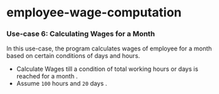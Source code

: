 # employee-wage-computation


### **Use-case 6: Calculating Wages for a Month**
In this use-case, the program calculates wages of employee for a month based on certain conditions of days and hours.
- Calculate Wages till a condition of total working hours or days is reached for a month .
- Assume `100` hours and `20` days .